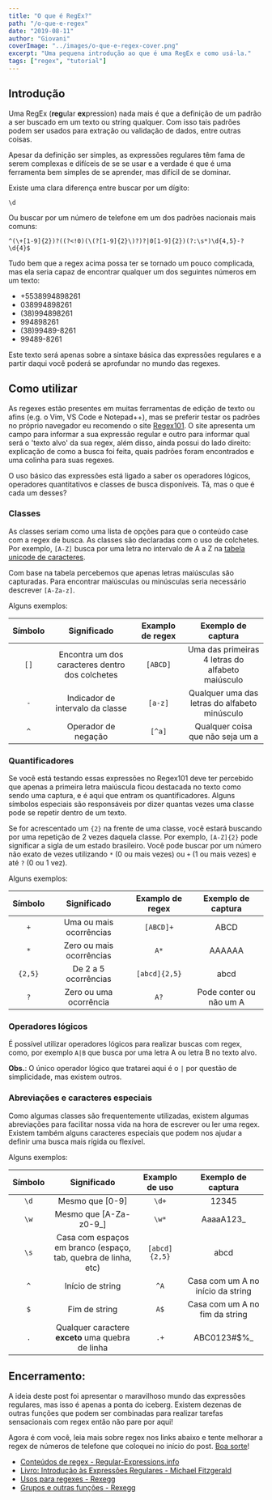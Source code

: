 ```yaml
---
title: "O que é RegEx?"
path: "/o-que-e-regex"
date: "2019-08-11"
author: "Giovani"
coverImage: "../images/o-que-e-regex-cover.png"
excerpt: "Uma pequena introdução ao que é uma RegEx e como usá-la."
tags: ["regex", "tutorial"]
---
```


## Introdução

Uma RegEx (**reg**ular **ex**pression) nada mais é que a definição de um padrão a ser buscado em um texto ou string qualquer. Com isso tais padrões podem ser usados para extração ou validação de dados, entre outras coisas.

Apesar da definição ser simples, as expressões regulares têm fama de serem complexas e difíceis de se se usar e a verdade é que é uma ferramenta bem simples de se aprender, mas difícil de se dominar.

Existe uma clara diferença entre buscar por um dígito:
```regex
\d
```
Ou buscar por um número de telefone em um dos padrões nacionais mais comuns:
```regex
^(\+[1-9]{2})?((?<!0)(\(?[1-9]{2}\)?)?|0[1-9]{2})(?:\s*)\d{4,5}-?\d{4}$
```

Tudo bem que a regex acima possa ter se tornado um pouco complicada, mas ela seria capaz de encontrar qualquer um dos seguintes números em um texto: 
- +5538994898261
- 038994898261
- (38)994898261
- 994898261
- (38)99489-8261
- 99489-8261

Este texto será apenas sobre a sintaxe básica das expressões regulares e a partir daqui você poderá se aprofundar no mundo das regexes.

## Como utilizar

As regexes estão presentes em muitas ferramentas de edição de texto ou afins (e.g. o Vim, VS Code e Notepad++), mas se preferir testar os padrões no próprio navegador eu recomendo o site [Regex101](https://regex101.com). O site apresenta um campo para informar a sua expressão regular e outro para informar qual será o 'texto alvo' da sua regex, além disso, ainda possui do lado direito: explicação de como a busca foi feita, quais padrões foram encontrados e uma colinha para suas regexes.

O uso básico das expressões está ligado a saber os operadores lógicos, operadores quantitativos e classes de busca disponíveis. Tá, mas o que é cada um desses?

### Classes

As classes seriam como uma lista de opções para que o conteúdo case com a regex de busca. As classes são declaradas com o uso de colchetes. Por exemplo, `[A-Z]` busca por uma letra no intervalo de A a Z na [tabela unicode de caracteres](https://unicode-table.com/pt/). 

Com base na tabela percebemos que apenas letras maiúsculas são capturadas. Para encontrar maiúsculas ou minúsculas seria necessário descrever `[A-Za-z]`.

Alguns exemplos:

| Símbolo   | Significado                                     | Examplo de regex | Exemplo de captura                               |
|:---------:|:-----------------------------------------------:|:----------------:|:------------------------------------------------:|
| `[]`      | Encontra um dos caracteres dentro dos colchetes | `[ABCD]`         | Uma das primeiras 4 letras do alfabeto maiúsculo |
| `-`       | Indicador de intervalo da classe                | `[a-z]`          | Qualquer uma das letras do alfabeto minúsculo    |
| `^`       | Operador de negação                             | `[^a]`           | Qualquer coisa que não seja um a                 |

### Quantificadores

Se você está testando essas expressões no Regex101 deve ter percebido que apenas a primeira letra maiúscula ficou destacada no texto como sendo uma captura, e é aqui que entram os quantificadores. Alguns símbolos especiais são responsáveis por dizer quantas vezes uma classe pode se repetir dentro de um texto.

Se for acrescentado um `{2}` na frente de uma classe, você estará buscando por uma repetição de 2 vezes daquela classe. Por exemplo, `[A-Z]{2}` pode significar a sigla de um estado brasileiro. Você pode buscar por um número não exato de vezes utilizando `*` (0 ou mais vezes) ou `+` (1 ou mais vezes) e até `?` (0 ou 1 vez).

Alguns exemplos:

| Símbolo | Significado              | Examplo de regex | Exemplo de captura      |
|:-------:|:------------------------:|:----------------:|:-----------------------:|
| `+`     | Uma ou mais ocorrências  | `[ABCD]+`        | ABCD                    |
| `*`     | Zero ou mais ocorrências | `A*`             | AAAAAA                  |
| `{2,5}` | De 2 a 5 ocorrências     | `[abcd]{2,5}`    | abcd                    |
| `?`     | Zero ou uma ocorrência   | `A?`             | Pode conter ou não um A |

### Operadores lógicos

É possível utilizar operadores lógicos para realizar buscas com regex, como, por exemplo `A|B` que busca por uma letra A ou letra B no texto alvo.

**Obs.**: O único operador lógico que tratarei aqui é o `|` por questão de simplicidade, mas existem outros.

### Abreviações e caracteres especiais

Como algumas classes são frequentemente utilizadas, existem algumas abreviações para facilitar nossa vida na hora de escrever ou ler uma regex. Existem também alguns caracteres especiais que podem nos ajudar a definir uma busca mais rígida ou flexível.

Alguns exemplos:

| Símbolo |                           Significado                          | Examplo de uso |         Exemplo de captura        |
|:-------:|:--------------------------------------------------------------:|:--------------:|:---------------------------------:|
|   `\d`  |                         Mesmo que [0-9]                        |      `\d+`     |               12345               |
|   `\w`  |                     Mesmo que [A-Za-z0-9_]                     |      `\w*`     |             AaaaA123_             |
|   `\s`  | Casa com espaços em branco (espaço, tab, quebra de linha, etc) |  `[abcd]{2,5}` |                abcd               |
|   `^`   |                        Início de string                        |      `^A`      | Casa com um A no início da string |
|   `$`   |                          Fim de string                         |      `A$`      |   Casa com um A no fim da string  |
|   `.`   |        Qualquer caractere **exceto** uma quebra de linha       |      `.+`      |            ABC0123#$%_            |


## Encerramento:

A ideia deste post foi apresentar o maravilhoso mundo das expressões regulares, mas isso é apenas a ponta do iceberg. Existem dezenas de outras funções que podem ser combinadas para realizar tarefas sensacionais com regex então não pare por aqui!

Agora é com você, leia mais sobre regex nos links abaixo e tente melhorar a regex de números de telefone que coloquei no início do post. [Boa sorte](https://i.pinimg.com/originals/79/59/c8/7959c88552251758fe3390e87b2f6bef.jpg)!

- [Conteúdos de regex - Regular-Expressions.info](https://www.regular-expressions.info/tutorialcnt.html)
- [Livro: Introdução às Expressões Regulares - Michael Fitzgerald](https://www.amazon.com.br/Introdução-Expressões-Regulares-Michael-Fitzgerald/dp/8575223305)
- [Usos para regexes - Rexegg](https://www.rexegg.com/regex-uses.html)
- [Grupos e outras funções - Rexegg](https://www.rexegg.com/regex-disambiguation.html)